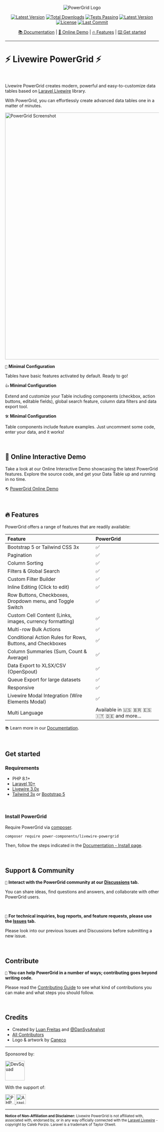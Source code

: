 <div align="center">
   <p><img src="art/header.jpg" alt="PowerGrid Logo"></p>
   <p align="center">
      <a href="https://packagist.org/packages/power-components/livewire-powergrid"><img alt="Latest Version" src="https://img.shields.io/static/v1?label=laravel&message=%E2%89%A510.0&color=0078BE&logo=laravel&style=flat-square"></a>
      <a href="https://packagist.org/packages/power-components/livewire-powergrid"><img alt="Total Downloads" src="https://img.shields.io/packagist/dt/power-components/livewire-powergrid"></a>
      <a href="https://github.com/Power-Components/livewire-powergrid/actions">
      <img alt="Tests Passing" src="https://github.com/Power-Components/livewire-powergrid/workflows/Powergrid%20Tests/badge.svg" /></a>
      <a href="https://packagist.org/packages/power-components/livewire-powergrid"><img alt="Latest Version" src="https://img.shields.io/packagist/v/power-components/livewire-powergrid"></a>
      <a href="https://packagist.org/packages/power-components/livewire-powergrid"><img alt="License" src="https://img.shields.io/packagist/l/power-components/livewire-powergrid"></a>
      <a href="https://packagist.org/packages/power-components/livewire-powergrid"><img alt="Last Commit" src="https://img.shields.io/github/last-commit/power-components/livewire-powergrid"></a>
   </p>
   <a href="https://livewire-powergrid.com" target="_blank">📚 Documentation</a> |
   <a href="#-online-interactive-demo" target="_blank"> 🚀 Online Demo</a> |
   <a href="#-features">🔥 Features</a> |
   <a href="#get-started">⌨️ Get started</a>
</div>

------

# ⚡ Livewire PowerGrid ⚡

<br/>

Livewire PowerGrid creates modern, powerful and easy-to-customize data tables based on [Laravel Livewire](https://laravel-livewire.com) library.

With PowerGrid, you can effortlessly create advanced data tables one in a matter of minutes.

<p>
    <a href="https://demo.livewire-powergrid.com/examples/demo-dish" target="_blank"><img src="https://livewire-powergrid.com/screenshot.png" alt="PowerGrid Screenshot" width="805"></a>
</p>

`🚀` **Minimal Configuration**

Tables have basic features activated by default. Ready to go!

`👍` **Minimal Configuration**

Extend and customize your Table including components (checkbox, action buttons, editable fields), global search feature, column data filters and data export tool.

`🛠️` **Minimal Configuration**

Table components include feature examples. Just uncomment some code, enter your data, and it works!

<br/>

## 🚀 Online Interactive Demo

Take a look at our Online Interactive Demo showcasing the latest PowerGrid features. Explore the source code, and get your Data Table up and running in no time.

`🌎` <a href="https://demo.livewire-powergrid.com" target="_blank">PowerGrid Online Demo</a>

<br/>

## 🔥 Features

PowerGrid offers a range of features that are readily available:

| Feature                                                            | PowerGrid                               |
| :--------------------------------------------------------------------- | :-------------------------------------- |
| Bootstrap 5 or Tailwind CSS 3x                                         | ✅                                      |
| Pagination                                                             | ✅                                      |
| Column Sorting                                                         | ✅                                      |
| Filters & Global Search                                                | ✅                                      |
| Custom Filter Builder                                                  | ✅                                      |
| Inline Editing (Click to edit)                                         | ✅                                      |
| Row Buttons, Checkboxes, Dropdown menu, and Toggle Switch              | ✅                                      |
| Custom Cell Content (Links, images, currency formatting)               | ✅                                      |
| Multi-row Bulk Actions                                                 | ✅                                      |
| Conditional Action Rules for Rows, Buttons, and Checkboxes             | ✅                                      |
| Column Summaries (Sum, Count & Average)                                | ✅                                      |
| Data Export to XLSX/CSV (OpenSpout)                                    | ✅                                      |
| Queue Export for large datasets                                        | ✅                                      |
| Responsive                                                             | ✅                                      |
| Livewire Modal Integration (Wire Elements Modal)                       | ✅                                      |
| Multi Language                                                         | Available in 🇺🇸 🇧🇷 🇪🇸 🇮🇹 🇩🇪 and more... |

`📚` Learn more in our [Documentation](https://livewire-powergrid.com).

<br/>

## Get started

### Requirements

- PHP 8.1+
- [Laravel 10+](https://laravel.com/docs/installation)
- [Livewire 3.0x](https://livewire.laravel.com)
- [Tailwind 3x](https://tailwindcss.com/docs/guides/laravel) or [Bootstrap 5](https://getbootstrap.com/docs/5.0/getting-started/introduction/)

<br/>

### Install PowerGrid

Require PowerGrid via [composer](https://getcomposer.org).

```bash
composer require power-components/livewire-powergrid
```

Then, follow the steps indicated in the [Documentation - Install page](https://livewire-powergrid.com/get-started/install.html).

<br/>

## Support & Community

`👥` **Interact with the PowerGrid community at our [Discussions](https://github.com/Power-Components/livewire-powergrid/discussions) tab.**

You can share ideas, find questions and answers, and collaborate with other PowerGrid users.

<br/>

`🛟` **For technical inquiries, bug reports, and feature requests, please use the [Issues](https://github.com/Power-Components/livewire-powergrid/issues) tab.**

Please look into our previous Issues and Discussions before submitting a new issue.

<br/>

## Contribute

`🙏` **You can help PowerGrid in a number of ways; contributing goes beyond writing code.**

Please read the [Contributing Guide](CONTRIBUTING.md) to see what kind of contributions you can make and what steps you should follow.

<br/>

## Credits

- Created by [Luan Freitas](https://twitter.com/luanfreitasdev) and [@DanSysAnalyst](https://github.com/dansysanalyst)
- [All Contributors](../../contributors)
- Logo & artwork by [Caneco](https://twitter.com/caneco)

<hr>

<p>Sponsored by:</p>
<p>
  <!--DevSquad-->
  <a href="https://devsquad.com" target="_blank">
    <img src="https://livewire-powergrid.com/sponsors/devsquad.png" alt="DevSquad" height="64">
  </a>
</p>

<p></p>
<p></p>

<p>With the support of:</p>
<p>
  <!-- PHPStorm -->
  <a href="https://www.jetbrains.com/phpstorm/" target="_blank">
    <img src="https://livewire-powergrid.com/sponsors/phpstorm.png" alt="PHPStorm" height="32">
  </a>
  <!-- Araxis Merge -->
  <a href="https://www.araxis.com/merge/" target="_blank">
    <img src="https://livewire-powergrid.com/sponsors/araxis.png" alt="Araxis Merge" height="32">
  </a>
</p>

<hr>

<sup><b>Notice of Non-Affiliation and Disclaimer:</b> Livewire PowerGrid is not affiliated with, associated with, endorsed by, or in any way officially connected with the <a href="https://laravel-livewire.com" target="_blank">Laravel Livewire</a> - copyright by Caleb Porzio. Laravel is a trademark of Taylor Otwell.</sup>
